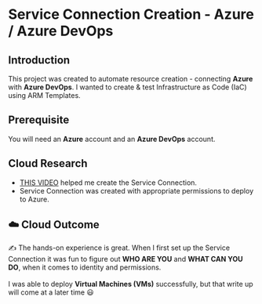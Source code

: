 # Service Connection Creation - Azure / Azure DevOps

## Introduction

This project was created to automate resource creation - connecting **Azure** with **Azure DevOps**. I wanted to create & test Infrastructure as Code (IaC) using ARM Templates. 

## Prerequisite

You will need an **Azure** account and an **Azure DevOps** account. 

## Cloud Research

- [THIS VIDEO](https://www.youtube.com/watch?v=Tpa7r_iXgM8) helped me create the Service Connection.
- Service Connection was created with appropriate permissions to deploy to Azure. 

## ☁️ Cloud Outcome

✍️ The hands-on experience is great. When I first set up the Service Connection it was fun to figure out **WHO ARE YOU** and **WHAT CAN YOU DO**, when it comes to identity and permissions. 
<br></br>
I was able to deploy **Virtual Machines (VMs)** successfully, but that write up will come at a later time 😃
